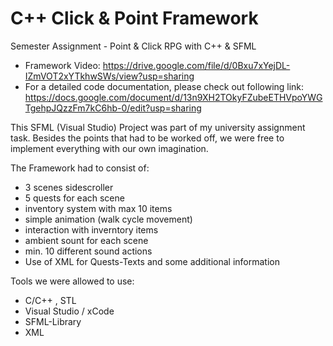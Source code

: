 # C++ Click & Point Framework
Semester Assignment - Point & Click RPG with C++ & SFML

- Framework Video: https://drive.google.com/file/d/0Bxu7xYejDL-IZmVOT2xYTkhwSWs/view?usp=sharing
- For a detailed code documentation, please check out following link:
https://docs.google.com/document/d/13n9XH2TOkyFZubeETHVpoYWGTgehpJQzzFm7kC6hb-0/edit?usp=sharing

This SFML (Visual Studio) Project was part of my university assignment task. 
Besides the points that had to be worked off, we were free to implement everything with our own imagination. 

The Framework had to consist of:
- 3 scenes sidescroller
- 5 quests for each scene
- inventory system with max 10 items
- simple animation (walk cycle movement)
- interaction with inverntory items
- ambient sount for each scene
- min. 10 different sound actions
- Use of XML for Quests-Texts and some additional information

Tools we were allowed to use:
- C/C++ , STL
- Visual Studio / xCode
- SFML-Library
- XML




